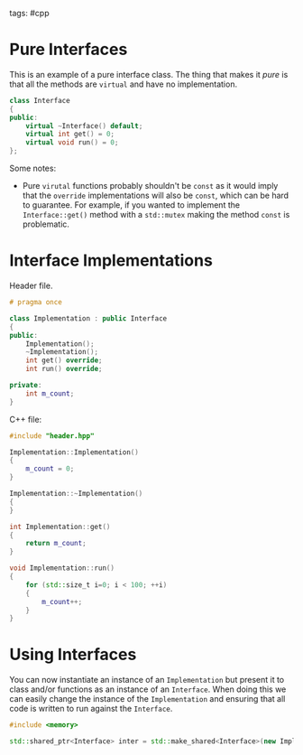 tags: #cpp

# Pure Interfaces

This is an example of a pure interface class. The thing that makes it *pure* is that all the methods are `virtual` and have no implementation.

```cpp
class Interface
{
public:
    virtual ~Interface() default;
	virtual int get() = 0;
	virtual void run() = 0;
};
```

Some notes:
- Pure `virutal` functions probably shouldn't be `const` as it would imply that the `override` implementations will also be `const`, which can be hard to guarantee. For example, if you wanted to implement the `Interface::get()` method with a `std::mutex`  making the method  `const` is problematic.

# Interface Implementations

Header file.
```cpp
# pragma once

class Implementation : public Interface
{
public:
    Implementation();
    ~Implementation();
    int get() override;
    int run() override;

private:
    int m_count;
}
```

C++ file:
```cpp
#include "header.hpp"

Implementation::Implementation()
{
    m_count = 0;
}

Implementation::~Implementation()
{
}

int Implementation::get()
{
    return m_count;
}

void Implementation::run()
{
    for (std::size_t i=0; i < 100; ++i)
    {
        m_count++;
    }
}
```

# Using Interfaces

You can now instantiate an instance of an `Implementation` but present it to class and/or functions as an instance of an `Interface`. When doing this we can easily change the instance of the `Implementation` and ensuring that all code is written to run against the `Interface`.

```cpp
#include <memory>

std::shared_ptr<Interface> inter = std::make_shared<Interface>(new Implementation());
```